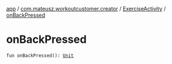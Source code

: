 [app](../../index.md) / [com.mateusz.workoutcustomer.creator](../index.md) / [ExerciseActivity](index.md) / [onBackPressed](./on-back-pressed.md)

# onBackPressed

`fun onBackPressed(): `[`Unit`](https://kotlinlang.org/api/latest/jvm/stdlib/kotlin/-unit/index.html)